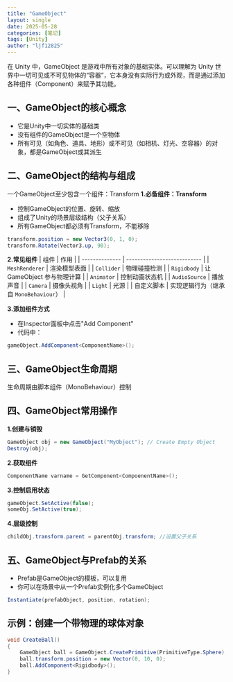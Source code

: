 ```yaml
---
title: "GameObject"
layout: single
date: 2025-05-28
categories: [笔记]
tags: [Unity]
author: "ljf12825"
---
```

在 Unity 中，GameObject 是游戏中所有对象的基础实体。可以理解为 Unity 世界中一切可见或不可见物体的“容器”，它本身没有实际行为或外观，而是通过添加各种组件（Component）来赋予其功能。

## 一、GameObject的核心概念
- 它是Unity中一切实体的基础类
- 没有组件的GameObject是一个空物体
- 所有可见（如角色、道具、地形）或不可见（如相机、灯光、空容器）的对象，都是GameObject或其派生

## 二、GameObject的结构与组成
一个GameObject至少包含一个组件：Transform
**1.必备组件：Transform**
- 控制GameObject的位置、旋转、缩放
- 组成了Unity的场景层级结构（父子关系）
- 所有GameObject都必须有Transform，不能移除

```csharp 
transform.position = new Vector3(0, 1, 0);
transform.Rotate(Vector3.up, 90);
```
**2.常见组件**
| 组件             | 作用                          |
| -------------- | --------------------------- |
| `MeshRenderer` | 渲染模型表面                      |
| `Collider`     | 物理碰撞检测                      |
| `Rigidbody`    | 让 GameObject 参与物理计算         |
| `Animator`     | 控制动画状态机                     |
| `AudioSource`  | 播放声音                        |
| `Camera`       | 摄像头视角                       |
| `Light`        | 光源                          |
| 自定义脚本          | 实现逻辑行为（继承自 `MonoBehaviour`） |

**3.添加组件方式**
- 在Inspector面板中点击"Add Component"
- 代码中：
```csharp
gameObject.AddComponent<ComponentName>();
```
## 三、GameObject生命周期
生命周期由脚本组件（MonoBehaviour）控制
## 四、GameObject常用操作
**1.创建与销毁**
```csharp
GameObject obj = new GameObject("MyObject"); // Create Empty Object
Destroy(obj);
```
**2.获取组件**
```csharp
ComponentName varname = GetComponent<CompoenentName>();
```
**3.控制启用状态**
```csharp
gameObject.SetActive(false);
someObj.SetActive(true);
```
**4.层级控制**
```csharp
childObj.transform.parent = parentObj.transform; //设置父子关系
```
## 五、GameObject与Prefab的关系
- Prefab是GameObject的模板，可以复用
- 你可以在场景中从一个Prefab实例化多个GameObject
```csharp
Instantiate(prefabObject, position, rotation);
```
## 示例：创建一个带物理的球体对象
```csharp
void CreateBall()
{
    GameObject ball = GameObject.CreatePrimitive(PrimitiveType.Sphere);
    ball.transform.position = new Vector(0, 10, 0);
    ball.AddComponent<Rigidbody>();
}
```